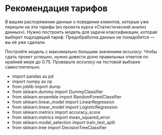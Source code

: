 # Рекомендация тарифов

В вашем распоряжении данные о поведении клиентов, которые уже перешли на эти тарифы (из проекта курса «Статистический анализ данных»). Нужно построить модель для задачи классификации, которая выберет подходящий тариф. Предобработка данных не понадобится — вы её уже сделали.

Постройте модель с максимально большим значением *accuracy*. Чтобы сдать проект успешно, нужно довести долю правильных ответов по крайней мере до 0.75. Проверьте *accuracy* на тестовой выборке самостоятельно.

- import pandas as pd
- import numpy as np
- from joblib import dump
- from sklearn.dummy import DummyClassifier
- from sklearn.ensemble import RandomForestClassifier
- from sklearn.linear_model import LinearRegression
- from sklearn.linear_model import LogisticRegression 
- from sklearn.metrics import accuracy_score
- from sklearn.metrics import mean_squared_error
- from sklearn.model_selection import train_test_split
- from sklearn.tree import DecisionTreeClassifier
